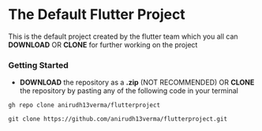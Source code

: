 # The Default Flutter Project

This is the default project created by the flutter team which you all can **DOWNLOAD** OR **CLONE** for further working on the project

### Getting Started

- **DOWNLOAD** the repository as a **.zip** (NOT RECOMMENDED) OR **CLONE** the repository by pasting any of the following code in your terminal

`gh repo clone anirudh13verma/flutterproject`

`git clone https://github.com/anirudh13verma/flutterproject.git`
